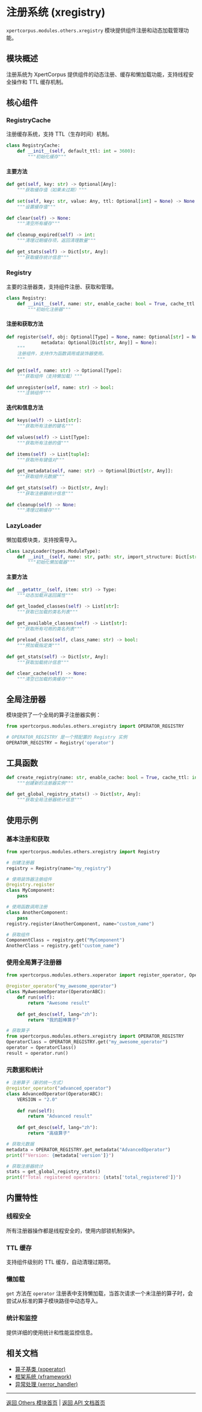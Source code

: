 # 注册系统 (xregistry)

`xpertcorpus.modules.others.xregistry` 模块提供组件注册和动态加载管理功能。

## 模块概述

注册系统为 XpertCorpus 提供组件的动态注册、缓存和懒加载功能，支持线程安全操作和 TTL 缓存机制。

## 核心组件

### RegistryCache

注册缓存系统，支持 TTL（生存时间）机制。

```python
class RegistryCache:
    def __init__(self, default_ttl: int = 3600):
        """初始化缓存"""
```

#### 主要方法

```python
def get(self, key: str) -> Optional[Any]:
    """获取缓存值（如果未过期）"""
    
def set(self, key: str, value: Any, ttl: Optional[int] = None) -> None:
    """设置缓存值"""
    
def clear(self) -> None:
    """清空所有缓存"""
    
def cleanup_expired(self) -> int:
    """清理过期缓存项，返回清理数量"""
    
def get_stats(self) -> Dict[str, Any]:
    """获取缓存统计信息"""
```

### Registry

主要的注册器类，支持组件注册、获取和管理。

```python
class Registry:
    def __init__(self, name: str, enable_cache: bool = True, cache_ttl: int = 3600):
        """初始化注册器"""
```

#### 注册和获取方法

```python
def register(self, obj: Optional[Type] = None, name: Optional[str] = None, 
             metadata: Optional[Dict[str, Any]] = None):
    """
    注册组件，支持作为函数调用或装饰器使用。
    """
    
def get(self, name: str) -> Optional[Type]:
    """获取组件（支持懒加载）"""
    
def unregister(self, name: str) -> bool:
    """注销组件"""
```

#### 迭代和信息方法

```python
def keys(self) -> List[str]:
    """获取所有注册的键名"""
    
def values(self) -> List[Type]:
    """获取所有注册的值"""
    
def items(self) -> List[tuple]:
    """获取所有键值对"""
    
def get_metadata(self, name: str) -> Optional[Dict[str, Any]]:
    """获取组件元数据"""
    
def get_stats(self) -> Dict[str, Any]:
    """获取注册器统计信息"""
    
def cleanup(self) -> None:
    """清理过期缓存"""
```

### LazyLoader

懒加载模块类，支持按需导入。

```python
class LazyLoader(types.ModuleType):
    def __init__(self, name: str, path: str, import_structure: Dict[str, str]):
        """初始化懒加载器"""
```

#### 主要方法

```python
def __getattr__(self, item: str) -> Type:
    """动态加载并返回属性"""

def get_loaded_classes(self) -> List[str]:
    """获取已加载的类名列表"""
    
def get_available_classes(self) -> List[str]:
    """获取所有可用的类名列表"""
    
def preload_class(self, class_name: str) -> bool:
    """预加载指定类"""
    
def get_stats(self) -> Dict[str, Any]:
    """获取加载统计信息"""

def clear_cache(self) -> None:
    """清空已加载的类缓存"""
```

## 全局注册器

模块提供了一个全局的算子注册器实例：

```python
from xpertcorpus.modules.others.xregistry import OPERATOR_REGISTRY

# OPERATOR_REGISTRY 是一个预配置的 Registry 实例
OPERATOR_REGISTRY = Registry('operator')
```

## 工具函数

```python
def create_registry(name: str, enable_cache: bool = True, cache_ttl: int = 3600) -> Registry:
    """创建新的注册器实例"""
    
def get_global_registry_stats() -> Dict[str, Any]:
    """获取全局注册器统计信息"""
```

## 使用示例

### 基本注册和获取

```python
from xpertcorpus.modules.others.xregistry import Registry

# 创建注册器
registry = Registry(name="my_registry")

# 使用装饰器注册组件
@registry.register
class MyComponent:
    pass

# 使用函数调用注册
class AnotherComponent:
    pass
registry.register(AnotherComponent, name="custom_name")

# 获取组件
ComponentClass = registry.get("MyComponent")
AnotherClass = registry.get("custom_name")
```

### 使用全局算子注册器

```python
from xpertcorpus.modules.others.xoperator import register_operator, OperatorABC

@register_operator("my_awesome_operator")
class MyAwesomeOperator(OperatorABC):
    def run(self):
        return "Awesome result"
    
    def get_desc(self, lang="zh"):
        return "我的超棒算子"

# 获取算子
from xpertcorpus.modules.others.xregistry import OPERATOR_REGISTRY
OperatorClass = OPERATOR_REGISTRY.get("my_awesome_operator")
operator = OperatorClass()
result = operator.run()
```

### 元数据和统计

```python
# 注册算子（新的统一方式）
@register_operator("advanced_operator")
class AdvancedOperator(OperatorABC):
    VERSION = "2.0"
    
    def run(self):
        return "Advanced result"
    
    def get_desc(self, lang="zh"):
        return "高级算子"

# 获取元数据
metadata = OPERATOR_REGISTRY.get_metadata("AdvancedOperator")
print(f"Version: {metadata['version']}")

# 获取注册器统计
stats = get_global_registry_stats()
print(f"Total registered operators: {stats['total_registered']}")
```

## 内置特性

### 线程安全
所有注册器操作都是线程安全的，使用内部锁机制保护。

### TTL 缓存
支持组件级别的 TTL 缓存，自动清理过期项。

### 懒加载
`get` 方法在 `operator` 注册表中支持懒加载，当首次请求一个未注册的算子时，会尝试从标准的算子模块路径中动态导入。

### 统计和监控
提供详细的使用统计和性能监控信息。

## 相关文档

- [算子基类 (xoperator)](xoperator.md)
- [框架系统 (xframework)](xframework.md)
- [异常处理 (xerror_handler)](../utils/xerror_handler.md)

---

[返回 Others 模块首页](README.md) | [返回 API 文档首页](../README.md) 